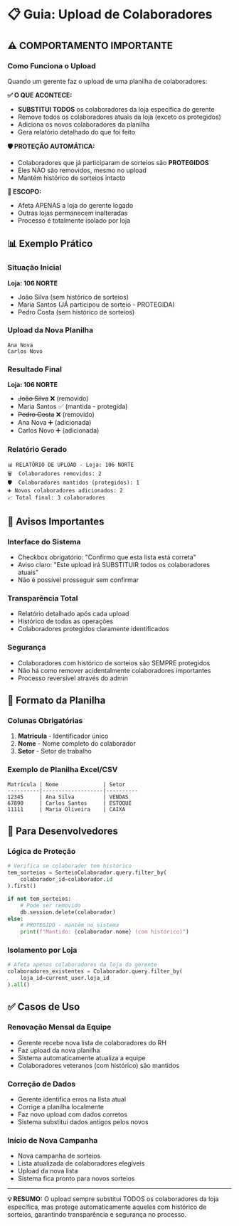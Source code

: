 # 📋 Guia: Upload de Colaboradores

## ⚠️ COMPORTAMENTO IMPORTANTE

### Como Funciona o Upload
Quando um gerente faz o upload de uma planilha de colaboradores:

**✅ O QUE ACONTECE:**
- **SUBSTITUI TODOS** os colaboradores da loja específica do gerente
- Remove todos os colaboradores atuais da loja (exceto os protegidos)
- Adiciona os novos colaboradores da planilha
- Gera relatório detalhado do que foi feito

**🛡️ PROTEÇÃO AUTOMÁTICA:**
- Colaboradores que já participaram de sorteios são **PROTEGIDOS**
- Eles NÃO são removidos, mesmo no upload
- Mantém histórico de sorteios intacto

**🎯 ESCOPO:**
- Afeta APENAS a loja do gerente logado
- Outras lojas permanecem inalteradas
- Processo é totalmente isolado por loja

## 📊 Exemplo Prático

### Situação Inicial
**Loja: 106 NORTE**
- João Silva (sem histórico de sorteios)
- Maria Santos (JÁ participou de sorteio - PROTEGIDA)
- Pedro Costa (sem histórico de sorteios)

### Upload da Nova Planilha
```
Ana Nova
Carlos Novo
```

### Resultado Final
**Loja: 106 NORTE**
- ~~João Silva~~ ❌ (removido)
- Maria Santos ✅ (mantida - protegida)
- ~~Pedro Costa~~ ❌ (removido)
- Ana Nova ➕ (adicionada)
- Carlos Novo ➕ (adicionada)

### Relatório Gerado
```
📊 RELATÓRIO DE UPLOAD - Loja: 106 NORTE
🗑️  Colaboradores removidos: 2
🛡️  Colaboradores mantidos (protegidos): 1
➕ Novos colaboradores adicionados: 2
📈 Total final: 3 colaboradores
```

## 🚨 Avisos Importantes

### Interface do Sistema
- Checkbox obrigatório: "Confirmo que esta lista está correta"
- Aviso claro: "Este upload irá SUBSTITUIR todos os colaboradores atuais"
- Não é possível prosseguir sem confirmar

### Transparência Total
- Relatório detalhado após cada upload
- Histórico de todas as operações
- Colaboradores protegidos claramente identificados

### Segurança
- Colaboradores com histórico de sorteios são SEMPRE protegidos
- Não há como remover acidentalmente colaboradores importantes
- Processo reversível através do admin

## 📝 Formato da Planilha

### Colunas Obrigatórias
1. **Matrícula** - Identificador único
2. **Nome** - Nome completo do colaborador
3. **Setor** - Setor de trabalho

### Exemplo de Planilha Excel/CSV
```
Matrícula | Nome              | Setor
----------|-------------------|----------
12345     | Ana Silva         | VENDAS
67890     | Carlos Santos     | ESTOQUE
11111     | Maria Oliveira    | CAIXA
```

## 🔧 Para Desenvolvedores

### Lógica de Proteção
```python
# Verifica se colaborador tem histórico
tem_sorteios = SorteioColaborador.query.filter_by(
    colaborador_id=colaborador.id
).first()

if not tem_sorteios:
    # Pode ser removido
    db.session.delete(colaborador)
else:
    # PROTEGIDO - mantém no sistema
    print(f"Mantido: {colaborador.nome} (com histórico)")
```

### Isolamento por Loja
```python
# Afeta apenas colaboradores da loja do gerente
colaboradores_existentes = Colaborador.query.filter_by(
    loja_id=current_user.loja_id
).all()
```

## ✅ Casos de Uso

### Renovação Mensal da Equipe
- Gerente recebe nova lista de colaboradores do RH
- Faz upload da nova planilha
- Sistema automaticamente atualiza a equipe
- Colaboradores veteranos (com histórico) são mantidos

### Correção de Dados
- Gerente identifica erros na lista atual
- Corrige a planilha localmente
- Faz novo upload com dados corretos
- Sistema substitui dados antigos pelos novos

### Início de Nova Campanha
- Nova campanha de sorteios
- Lista atualizada de colaboradores elegíveis
- Upload da nova lista
- Sistema fica pronto para novos sorteios

---

**💡 RESUMO:** O upload sempre substitui TODOS os colaboradores da loja específica, mas protege automaticamente aqueles com histórico de sorteios, garantindo transparência e segurança no processo. 